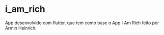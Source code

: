# i_am_rich

App desenvolvido com flutter, que tem como base o App I Am Rich feito por Armin Heinrich.
